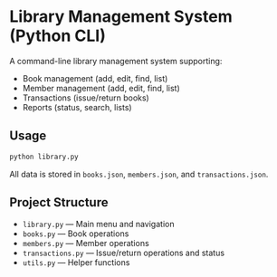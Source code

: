 # Library Management System (Python CLI)

A command-line library management system supporting:
- Book management (add, edit, find, list)
- Member management (add, edit, find, list)
- Transactions (issue/return books)
- Reports (status, search, lists)

## Usage

```bash
python library.py
```

All data is stored in `books.json`, `members.json`, and `transactions.json`.

## Project Structure

- `library.py` — Main menu and navigation
- `books.py` — Book operations
- `members.py` — Member operations
- `transactions.py` — Issue/return operations and status
- `utils.py` — Helper functions
